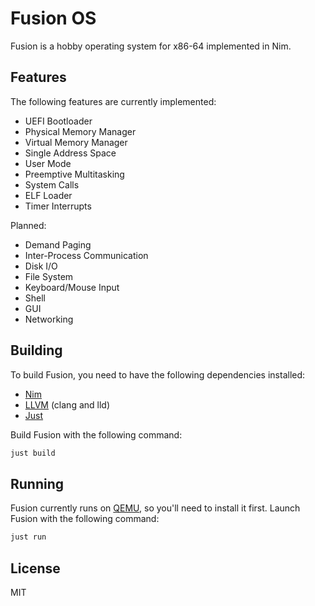 # Fusion OS

Fusion is a hobby operating system for x86-64 implemented in Nim.

## Features

The following features are currently implemented:

- UEFI Bootloader
- Physical Memory Manager
- Virtual Memory Manager
- Single Address Space
- User Mode
- Preemptive Multitasking
- System Calls
- ELF Loader
- Timer Interrupts

Planned:

- Demand Paging
- Inter-Process Communication
- Disk I/O
- File System
- Keyboard/Mouse Input
- Shell
- GUI
- Networking

## Building

To build Fusion, you need to have the following dependencies installed:

- [Nim](https://nim-lang.org)
- [LLVM](https://llvm.org) (clang and lld)
- [Just](https://github.com/casey/just)

Build Fusion with the following command:

```sh
just build
```

## Running

Fusion currently runs on [QEMU](https://www.qemu.org), so you'll need to install it first. Launch Fusion with the following command:

```sh
just run
```

## License

MIT
